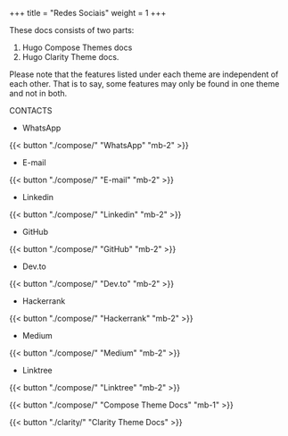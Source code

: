 +++
title = "Redes Sociais"
weight = 1
+++

These docs consists of two parts:

1. Hugo Compose Themes docs
2. Hugo Clarity Theme docs.

Please note that the features listed under each theme are independent of each other. That is to say, some features may only be found in one theme and not in both.

<!-- That content is better than dummy lorem ipsum 2) That content serves a good real-world demo for this theme 3) Publish more structured docs for each theme which are better than long blocky READMEs -->


CONTACTS
- WhatsApp

{{< button "./compose/" "WhatsApp" "mb-2" >}}

- E-mail

{{< button "./compose/" "E-mail" "mb-2" >}}

- Linkedin

{{< button "./compose/" "Linkedin" "mb-2" >}}

- GitHub

{{< button "./compose/" "GitHub" "mb-2" >}}

- Dev.to

{{< button "./compose/" "Dev.to" "mb-2" >}}

- Hackerrank

{{< button "./compose/" "Hackerrank" "mb-2" >}}

- Medium

{{< button "./compose/" "Medium" "mb-2" >}}

- Linktree

{{< button "./compose/" "Linktree" "mb-2" >}}


{{< button "./compose/" "Compose Theme Docs" "mb-1" >}}

{{< button "./clarity/" "Clarity Theme Docs" >}}

